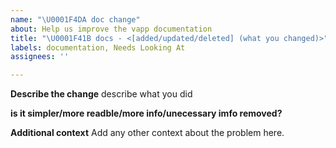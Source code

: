 ```yaml
---
name: "\U0001F4DA doc change"
about: Help us improve the vapp documentation
title: "\U0001F41B docs - <[added/updated/deleted] (what you changed)>"
labels: documentation, Needs Looking At
assignees: ''

---
```


**Describe the change**
describe what you did

**is it simpler/more readble/more info/unecessary imfo removed?**

**Additional context**
Add any other context about the problem here.
